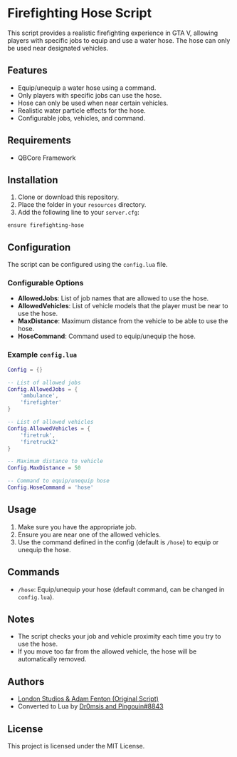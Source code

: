 # Firefighting Hose Script

This script provides a realistic firefighting experience in GTA V, allowing players with specific jobs to equip and use a water hose. The hose can only be used near designated vehicles.

## Features

- Equip/unequip a water hose using a command.
- Only players with specific jobs can use the hose.
- Hose can only be used when near certain vehicles.
- Realistic water particle effects for the hose.
- Configurable jobs, vehicles, and command.

## Requirements

- QBCore Framework

## Installation

1. Clone or download this repository.
2. Place the folder in your `resources` directory.
3. Add the following line to your `server.cfg`:

```plaintext
ensure firefighting-hose
```

## Configuration

The script can be configured using the `config.lua` file.

### Configurable Options

- **AllowedJobs**: List of job names that are allowed to use the hose.
- **AllowedVehicles**: List of vehicle models that the player must be near to use the hose.
- **MaxDistance**: Maximum distance from the vehicle to be able to use the hose.
- **HoseCommand**: Command used to equip/unequip the hose.

### Example `config.lua`

```lua
Config = {}

-- List of allowed jobs
Config.AllowedJobs = {
    'ambulance',
    'firefighter'
}

-- List of allowed vehicles
Config.AllowedVehicles = {
    'firetruk',
    'firetruck2'
}

-- Maximum distance to vehicle
Config.MaxDistance = 50

-- Command to equip/unequip hose
Config.HoseCommand = 'hose'
```

## Usage

1. Make sure you have the appropriate job.
2. Ensure you are near one of the allowed vehicles.
3. Use the command defined in the config (default is `/hose`) to equip or unequip the hose.

## Commands

- `/hose`: Equip/unequip your hose (default command, can be changed in `config.lua`).

## Notes

- The script checks your job and vehicle proximity each time you try to use the hose.
- If you move too far from the allowed vehicle, the hose will be automatically removed.

## Authors

- [London Studios & Adam Fenton (Original Script)](https://github.com/LondonStudios/HoseLS)
- Converted to Lua by [Dr0msis and Pingouin#8843](https://github.com/pingouinn/HoseLS/tree/Updated)

## License

This project is licensed under the MIT License.

